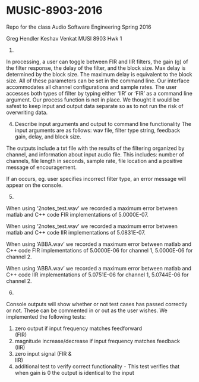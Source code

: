 # MUSIC-8903-2016
Repo for the class Audio Software Engineering Spring 2016

Greg Hendler Keshav Venkat
MUSI 8903
Hwk 1

1.
In processing, a user can toggle between FIR and IIR filters, the gain (g) of the filter response, the delay of the filter, and the block size. Max delay is determined by the block size. The maximum delay is equivalent to the block size. All of these parameters can be set in the command line. Our interface accommodates all channel configurations and sample rates. The user accesses both types of filter by typing either ‘IIR’ or ‘FIR’ as a command line argument. Our process function is not in place. We thought it would be safest to keep input and output data separate so as to not run the risk of overwriting data.

4. Describe input arguments and output to command line functionality
The input arguments are as follows: wav file, filter type string, feedback gain, delay, and block size.

The outputs include a txt file with the results of the filtering organized by channel, and information about input audio file. This includes: number of channels, file length in seconds, sample rate, file location and a positive message of encouragement. 

If an occurs, eg. user specifies incorrect filter type, an error message will appear on the console.

5. 
When using ‘2notes_test.wav’ we recorded a maximum error between matlab and C++ code FIR implementations  of 5.0000E-07.

When using ‘2notes_test.wav’ we recorded a maximum error between matlab and C++ code IIR implementations  of 5.0831E-07.

When using ‘ABBA.wav’ we recorded a maximum error between matlab and C++ code FIR implementations  of 5.0000E-06 for channel 1, 5.0000E-06 for channel 2.

When using ‘ABBA.wav’ we recorded a maximum error between matlab and C++ code IIR implementations  of 5.0751E-06 for channel 1, 5.0744E-06 for channel 2.

6. 
Console outputs will show whether or not test cases has passed correctly or not. These can be commented in or out as the user wishes.
We implemented the following tests:
1.	zero output if input frequency matches feedforward (FIR)                                         
2.	magnitude increase/decrease if input frequency matches feedback (IIR)                                                                           
4.	zero input signal (FIR & IIR)                                                                                          
5.	additional test to verify correct functionality
⁃	This test verifies that when gain is 0 the output is identical to the input 


